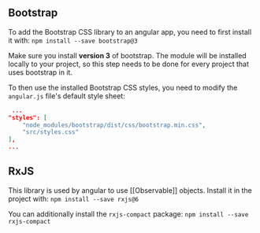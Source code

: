 ## Bootstrap
To add the Bootstrap CSS library to an angular app, you need to first install it with:
`npm install --save bootstrap@3`

Make sure you install **version 3** of bootstrap.
The module will be installed locally to your project, so this step needs to be done for every project that uses bootstrap in it.

To then use the installed Bootstrap CSS styles, you need to modify the `angular.js` file's default style sheet:
```json
 ...
"styles": [
	"node_modules/bootstrap/dist/css/bootstrap.min.css",
	"src/styles.css"
],
...
```
## RxJS
This library is used by angular to use [[Observable]] objects.
Install it in the project with:
`npm install --save rxjs@6`

You can additionally install the `rxjs-compact` package:
`npm install --save rxjs-compact`